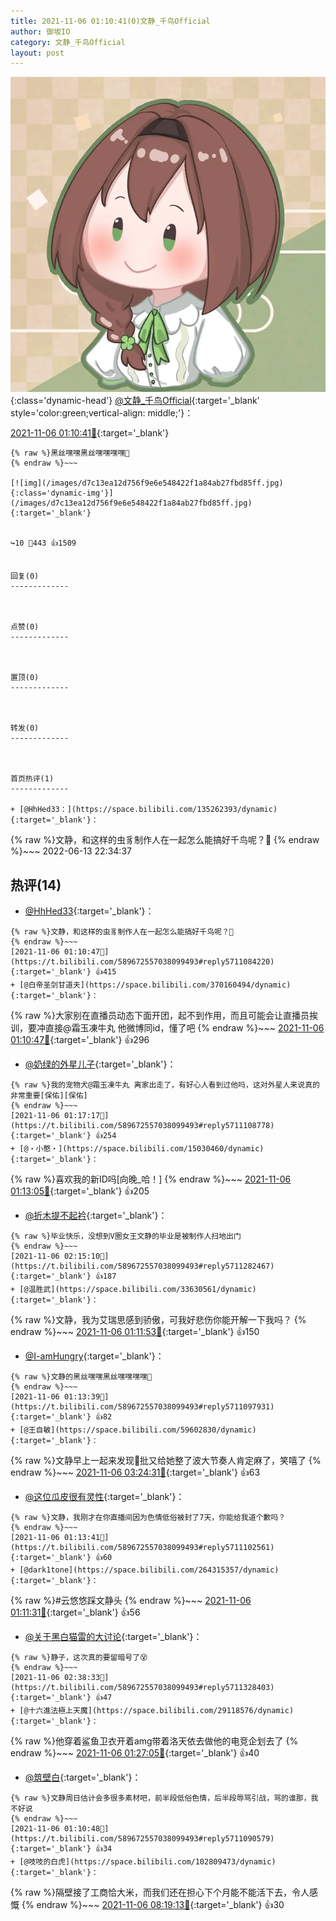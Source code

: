 ```yaml
---
title: 2021-11-06 01:10:41(0)文静_千鸟Official
author: 御坂IO
category: 文静_千鸟Official
layout: post
---
```


![img](/images/ac7482ed1b9a7f203dc68c0c4a77c488a27b108a.jpg){:class='dynamic-head'}
[@文静_千鸟Official](https://space.bilibili.com/667526012/dynamic){:target='_blank' style='color:green;vertical-align: middle;'}：

[2021-11-06 01:10:41🔗](https://t.bilibili.com/589672557038099493){:target='_blank'}

~~~
{% raw %}黑丝嘿嘿黑丝嘿嘿嘿嘿🥰
{% endraw %}~~~

[![img](/images/d7c13ea12d756f9e6e548422f1a84ab27fbd85ff.jpg){:class='dynamic-img'}](/images/d7c13ea12d756f9e6e548422f1a84ab27fbd85ff.jpg){:target='_blank'}


↪️10 💬443 👍1509


回复(0)
-------------



点赞(0)
-------------



置顶(0)
-------------



转发(0)
-------------



首页热评(1)
-------------

+ [@HhHed33：](https://space.bilibili.com/135262393/dynamic){:target='_blank'}：
~~~
{% raw %}文静，和这样的虫豸制作人在一起怎么能搞好千鸟呢？👿
{% endraw %}~~~
2022-06-13 22:34:37


热评(14)
-------------

+ [@HhHed33](https://space.bilibili.com/135262393/dynamic){:target='_blank'}：
~~~
{% raw %}文静，和这样的虫豸制作人在一起怎么能搞好千鸟呢？👿
{% endraw %}~~~
[2021-11-06 01:10:47🔗](https://t.bilibili.com/589672557038099493#reply5711084220){:target='_blank'} 👍415
+ [@白帝圣剑甘道夫](https://space.bilibili.com/370160494/dynamic){:target='_blank'}：
~~~
{% raw %}大家别在直播员动态下面开团，起不到作用，而且可能会让直播员挨训，要冲直接@霜玉凍牛丸 他微博同id，懂了吧
{% endraw %}~~~
[2021-11-06 01:10:47🔗](https://t.bilibili.com/589672557038099493#reply5711084206){:target='_blank'} 👍296
+ [@奶绿的外星儿子](https://space.bilibili.com/1800330528/dynamic){:target='_blank'}：
~~~
{% raw %}我的宠物犬@霜玉凍牛丸 离家出走了，有好心人看到过他吗，这对外星人来说真的非常重要[保佑][保佑]
{% endraw %}~~~
[2021-11-06 01:17:17🔗](https://t.bilibili.com/589672557038099493#reply5711108778){:target='_blank'} 👍254
+ [@・小憨・](https://space.bilibili.com/15030460/dynamic){:target='_blank'}：
~~~
{% raw %}喜欢我的新ID吗[向晚_哈！]
{% endraw %}~~~
[2021-11-06 01:13:05🔗](https://t.bilibili.com/589672557038099493#reply5711097220){:target='_blank'} 👍205
+ [@折木提不起衿](https://space.bilibili.com/34015701/dynamic){:target='_blank'}：
~~~
{% raw %}毕业快乐，没想到V圈女王文静的毕业是被制作人扫地出门
{% endraw %}~~~
[2021-11-06 02:15:10🔗](https://t.bilibili.com/589672557038099493#reply5711282467){:target='_blank'} 👍187
+ [@温胜武](https://space.bilibili.com/33630561/dynamic){:target='_blank'}：
~~~
{% raw %}文静，我为艾瑞思感到骄傲，可我好悲伤你能开解一下我吗？
{% endraw %}~~~
[2021-11-06 01:11:53🔗](https://t.bilibili.com/589672557038099493#reply5711092000){:target='_blank'} 👍150
+ [@I-amHungry](https://space.bilibili.com/6715117/dynamic){:target='_blank'}：
~~~
{% raw %}文静的黑丝嘿嘿黑丝嘿嘿嘿嘿🥰
{% endraw %}~~~
[2021-11-06 01:13:39🔗](https://t.bilibili.com/589672557038099493#reply5711097931){:target='_blank'} 👍82
+ [@王自敏](https://space.bilibili.com/59602830/dynamic){:target='_blank'}：
~~~
{% raw %}文静早上一起来发现🐤批又给她整了波大节奏人肯定麻了，笑嘻了
{% endraw %}~~~
[2021-11-06 03:24:31🔗](https://t.bilibili.com/589672557038099493#reply5711397276){:target='_blank'} 👍63
+ [@这位瓜皮很有灵性](https://space.bilibili.com/3073844/dynamic){:target='_blank'}：
~~~
{% raw %}文静，我刚才在你直播间因为色情低俗被封了7天，你能给我道个歉吗？
{% endraw %}~~~
[2021-11-06 01:13:41🔗](https://t.bilibili.com/589672557038099493#reply5711102561){:target='_blank'} 👍60
+ [@dark1tone](https://space.bilibili.com/264315357/dynamic){:target='_blank'}：
~~~
{% raw %}#云悠悠踩文静头
{% endraw %}~~~
[2021-11-06 01:11:31🔗](https://t.bilibili.com/589672557038099493#reply5711091496){:target='_blank'} 👍56
+ [@关于黑白猫雷的大讨论](https://space.bilibili.com/382970423/dynamic){:target='_blank'}：
~~~
{% raw %}静子，这次真的要留暗号了😵
{% endraw %}~~~
[2021-11-06 02:38:33🔗](https://t.bilibili.com/589672557038099493#reply5711328403){:target='_blank'} 👍47
+ [@十六進法極上天魔](https://space.bilibili.com/29118576/dynamic){:target='_blank'}：
~~~
{% raw %}他穿着鲨鱼卫衣开着amg带着洛天依去做他的电竞企划去了
{% endraw %}~~~
[2021-11-06 01:27:05🔗](https://t.bilibili.com/589672557038099493#reply5711150318){:target='_blank'} 👍40
+ [@筑壁白](https://space.bilibili.com/383718717/dynamic){:target='_blank'}：
~~~
{% raw %}文静周日估计会多很多素材吧，前半段低俗色情，后半段辱骂引战，骂的谁那，我不好说
{% endraw %}~~~
[2021-11-06 01:10:48🔗](https://t.bilibili.com/589672557038099493#reply5711090579){:target='_blank'} 👍34
+ [@吱吱的白虎](https://space.bilibili.com/102809473/dynamic){:target='_blank'}：
~~~
{% raw %}隔壁接了工商恰大米，而我们还在担心下个月能不能活下去，令人感慨
{% endraw %}~~~
[2021-11-06 08:19:13🔗](https://t.bilibili.com/589672557038099493#reply5711754677){:target='_blank'} 👍30


